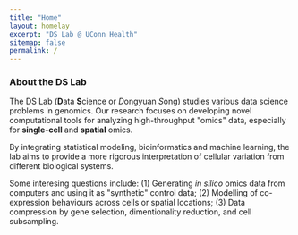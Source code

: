 ```yaml
---
title: "Home"
layout: homelay
excerpt: "DS Lab @ UConn Health"
sitemap: false
permalink: /
---
```


### About the DS Lab

The DS Lab (**D**ata **S**cience or *D*ongyuan *S*ong) studies various data science problems in genomics. Our research focuses on developing novel computational tools for analyzing high-throughput "omics" data, especially for **single-cell** and **spatial** omics. 

By integrating statistical modeling, bioinformatics and machine learning, the lab aims to provide a more rigorous interpretation of cellular variation from different biological systems.  

Some interesing questions include: (1) Generating *in silico* omics data from computers and using it as "synthetic" control data; (2) Modelling of co-expression behaviours across cells or spatial locations; (3) Data compression by gene selection, dimentionality reduction, and cell subsampling.